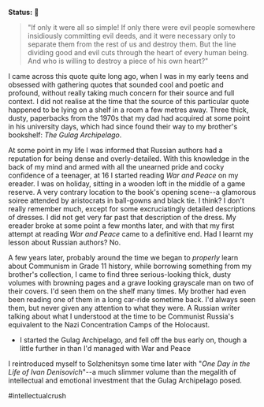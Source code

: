 **Status:** 🌿

> "If only it were all so simple! If only there were evil people somewhere insidiously committing evil deeds, and it were necessary only to separate them from the rest of us and destroy them. But the line dividing good and evil cuts through the heart of every human being. And who is willing to destroy a piece of his own heart?"

I came across this quote quite long ago, when I was in my early teens and obsessed with gathering quotes that sounded cool and poetic and profound, without really taking much concern for their source and full context.  I did not realise at the time that the source of this particular quote happened to be lying on a shelf in a room a few metres away.  Three thick, dusty, paperbacks from the 1970s that my dad had acquired at some point in his university days, which had since found their way to my brother's bookshelf: *The Gulag Archipelago*.

At some point in my life I was informed that Russian authors had a reputation for being dense and overly-detailed. With this knowledge in the back of my mind and armed with all the unearned pride and cocky confidence of a teenager, at 16 I started reading *War and Peace* on my ereader. I was on holiday, sitting in a wooden loft in the middle of a game reserve. A very contrary location to the book's opening scene--a glamorous soiree attended by aristocrats in ball-gowns and black tie. I think? I don't really remember much, except for some excruciatingly detailed descriptions of dresses. I did not get very far past that description of the dress. My ereader broke at some point a few months later, and with that my first attempt at reading *War and Peace* came to a definitive end.  Had I learnt my lesson about Russian authors? No. 

A few years later, probably around the time we began to *properly* learn about Communism in Grade 11 history, while borrowing something from my brother's collection, I came to find three serious-looking thick, dusty volumes with browning pages and a grave looking grayscale man on two of their covers. I'd seen them on the shelf many times. My brother had even been reading one of them in a long car-ride sometime back. I'd always seen them, but never given any attention to what they were. A Russian writer talking about what I understood at the time to be Communist Russia's equivalent to the Nazi Concentration Camps of the Holocaust. 


- I started the Gulag Archipelago, and fell off the bus early on, though a little further in than I'd managed with War and Peace

I reintroduced myself to Solzhenitsyn some time later with "*One Day in the Life of Ivan Denisovich*"--a much slimmer volume than the megalith of intellectual and emotional investment that the Gulag Archipelago posed. 

#intellectualcrush

